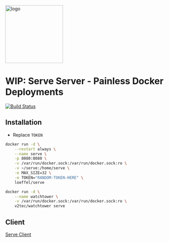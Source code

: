 <img width="180" src="https://raw.githubusercontent.com/loeffel-io/serve-server/master/serve-logo.png" alt="logo">

# WIP: Serve Server - Painless Docker Deployments

[![Build Status](https://travis-ci.com/loeffel-io/serve-server.svg?token=diwUYjrdo8kHiwiMCFuq&branch=master)](https://travis-ci.com/loeffel-io/serve-server)

## Installation

- Replace `TOKEN`

```bash
docker run -d \
    --restart always \
    --name serve \
    -p 8080:8080 \
    -v /var/run/docker.sock:/var/run/docker.sock:ro \
    -v ~/serve:/home/serve \
    -e MAX_SIZE=32 \
    -e TOKEN="RANDOM-TOKEN-HERE" \
    loeffel/serve

docker run -d \
    --name watchtower \
    -v /var/run/docker.sock:/var/run/docker.sock:ro \
    v2tec/watchtower serve
```

## Client

[Serve Client](https://github.com/loeffel-io/serve)